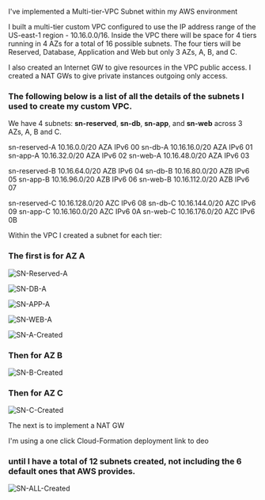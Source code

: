 I've implemented a Multi-tier-VPC Subnet within my AWS environment

I built a multi-tier custom VPC configured to use the IP address range of the US-east-1 region - 10.16.0.0/16. Inside the VPC there will be space for 4 tiers running in 4 AZs for a total of 16 possible subnets. The four tiers will be Reserved, Database, Application and Web but only 3 AZs, A, B, and C.

I also created an Internet GW to give resources in the VPC public access. I created a NAT GWs to give private instances outgoing only access.


<b><h3>The following below is a list of all the details of the subnets I used to create my custom VPC.</b></h3>

We have 4 subnets: <b>sn-reserved</b>, <b>sn-db</b>, <b>sn-app</b>, and <b>sn-web</b> across 3 AZs, A, B and C.

sn-reserved-A 10.16.0.0/20 AZA IPv6 00
sn-db-A 10.16.16.0/20 AZA IPv6 01
sn-app-A 10.16.32.0/20 AZA IPv6 02
sn-web-A 10.16.48.0/20 AZA IPv6 03

sn-reserved-B 10.16.64.0/20 AZB IPv6 04
sn-db-B 10.16.80.0/20 AZB IPv6 05
sn-app-B 10.16.96.0/20 AZB IPv6 06
sn-web-B 10.16.112.0/20 AZB IPv6 07

sn-reserved-C 10.16.128.0/20 AZC IPv6 08
sn-db-C 10.16.144.0/20 AZC IPv6 09
sn-app-C 10.16.160.0/20 AZC IPv6 0A
sn-web-C 10.16.176.0/20 AZC IPv6 0B

Within the VPC I created a subnet for each tier:

<h3>The first is for AZ A</h3>

![SN-Reserved-A](https://github.com/user-attachments/assets/92efb0a2-6cf1-4d2f-b29a-c7d4d0cf2268)

![SN-DB-A](https://github.com/user-attachments/assets/01ca8d99-685d-4a2d-b09b-0ae710530bb1)

![SN-APP-A](https://github.com/user-attachments/assets/53c1adbc-0d72-4275-b0b2-9aa34cbd9cff)

![SN-WEB-A](https://github.com/user-attachments/assets/d0a9f367-709a-418d-9f8d-8df8c860a4af)

![SN-A-Created](https://github.com/user-attachments/assets/202d7ea9-b646-4734-8a0e-77a95c80f7b8)

<h3>Then for AZ B</h3>

![SN-B-Created](https://github.com/user-attachments/assets/97a5f94f-5c6f-43df-9fb7-d85fabc93743)

<h3>Then for AZ C</h3>

![SN-C-Created](https://github.com/user-attachments/assets/25ee77dd-ca21-4c33-b881-681cad000e8a)


The next is to implement a NAT GW

I'm using a one click Cloud-Formation deployment link to deo
<h3>until I have a total of 12 subnets created, not including the 6 default ones that AWS provides.</h3>

![SN-ALL-Created](https://github.com/user-attachments/assets/a2a63c8a-5471-4985-8ae6-8f1ab25fd287)


